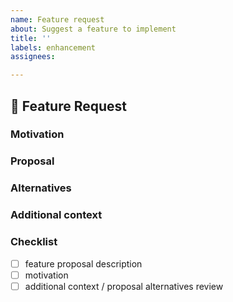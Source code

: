 ```yaml
---
name: Feature request
about: Suggest a feature to implement
title: ''
labels: enhancement
assignees:

---
```


## 🚀 Feature Request
<!-- A clear and concise description of the feature proposal. -->


### Motivation
<!-- Please outline the motivation for the proposal. If this is related to another GitHub issue, please link here too -->


### Proposal
<!-- A clear and concise description of what you want to happen. -->


### Alternatives
<!-- A clear and concise description of any alternative solutions or features you've considered. -->


### Additional context
<!-- Add any other context or screenshots about the feature request here. -->


### Checklist
- [ ] feature proposal description
- [ ] motivation
- [ ] additional context / proposal alternatives review
